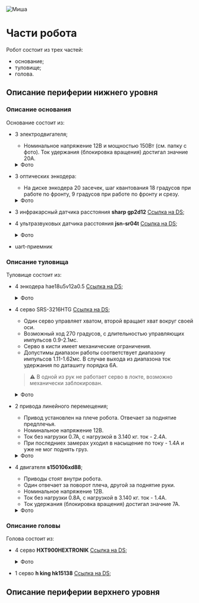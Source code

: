 ![Миша](equipment_pics/Миша.jpg)

# Части робота
Робот состоит из трех частей: 
- основание; 
- туловище;
- голова.

## Описание периферии нижнего уровня

### Описание основания
Основание состоит из:
- 3 электродвигателя;
    - Номинальное напряжение 12В и мощностью 150Вт (см. папку с фото). Ток удержания (блокировка вращения) достигал значние 20А.
    <details><summary>Фото</summary>

    ![Привод перемещения](equipment_pics/base_movement_drive.jpg)
    </details>

- 3 оптических энкодера:
    - На диске энкодера 20 засечек, шаг квантования 18 градусов при работе по фронту, 9 градусов при работе по фронту и срезу.
    <details><summary>Фото</summary>
    
    ![Оптический энкодер в основании](equipment_pics/base_optical_encoder.jpg)
    </details>

- 3 инфракарсный датчика расстояния **sharp gp2d12** [Ссылка на DS](https://engineering.purdue.edu/ME588/SpecSheets/sharp_gp2d12.pdf);

- 4 ультразвуковых датчика расстояния **jsn-sr04t** [Ссылка на DS](https://www.makerguides.com/wp-content/uploads/2019/02/JSN-SR04T-Datasheet.pdf);

    <details><summary>Фото</summary>

    ![Ультразвуковой датчик расстояния](equipment_pics/base_ultrasonic_sensor.jpg)
    </details>

- uart-приемник 

### Описание туловища 
Туловище состоит из:
- 4 энкодера hae18u5v12a0.5 [Ссылка на DS](https://www.amazon.com/Resolution-Magnetic-Rotary-Encoder-Absolute/dp/B07QJ8S3JM);
    <details><summary>Фото</summary>

    ![Энкодер рука_1](equipment_pics/arm_encoder_1.jpg)
    ![Энкодер рука_2](equipment_pics/arm_encoder_2.jpg)
    ![Энкодер рука_3](equipment_pics/arm_encoder_3.jpg)
    </details>

- 4 серво SRS-3216HTG [Ссылка на DS](https://cdn-global-hk.hobbyking.com/media/file/14371476X1921611X26.pdf);

    - Один серво управляет хватом, второй вращает хват вокруг своей оси. 
    - Возможный ход 270 градусов, с длительностью управляющих импульсов 0.9-2.1мс. 
    - Серво в кисти имеет механические ограничения. 
    - Допустимы диапазон работы соответствует диапазону импульсов 1.11-1.62мс. В случае выхода из диапазона ток удержания по даташиту порядка 6А. 
    > ⚠️ В одной из рук не работает серво в локте, возможно механически заблокирован.
    <details><summary>Фото</summary>

    ![Серво на руке](equipment_pics/arm_servo.jpg)
    </details>

- 2 привода линейного перемещения;
    - Привод установлен на плече робота. Отвечает за поднятие предплечья. 
    - Номинальное напряжение 12В.
    - Ток без нагрузки 0.7А, с нагрузкой в 3.140 кг. ток - 2.4А.
    - При последниех замерах уходил в насыщение по току - 1.4А и уже не мог поднять груз.

    <details><summary>Фото</summary>

    ![Информация о линейном приводе](equipment_pics/arm_linear_drive_info.jpg)
    </details>

- 4 двигателя **s150106xd88**;
    - Приводы стоят внутри робота. 
    - Один отвечает за поворот плеча, другой за поднятие руки.
    - Номинальное напряжение 12В. 
    - Ток без нагрузки 0.8А, с нагрузкой в 3.140 кг. ток - 1.4А. 
    - Ток удержания (блокировка вращения) достигал значние 7А.
    
    <details><summary>Фото</summary>

    ![Привод поворота руки](equipment_pics/arm_rotation_drive.jpg)
    </details>


### Описание головы 
Голова состоит из:
- 4 серво **HXT900HEXTRONIK** [Ссылка на DS](http://electronics.inf.ua/P36.files/Hextronik_HXT900.pdf);
    <details><summary>Фото</summary>

    ![Серво в голове](equipment_pics/head_servo.jpg)
    </details>
- 1 серво **h king hk15138** [Ссылка на DS](http://www.agspecinfo.com/pdfs/H/HK15138.PDF);

## Описание периферии верхнего уровня
